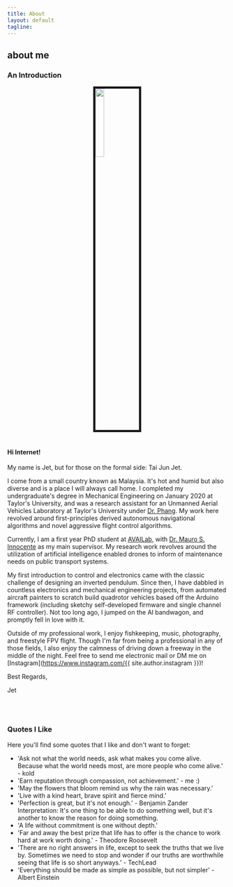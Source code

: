 ```yaml
---
title: About
layout: default
tagline:
---
```


<div>
  <h2 class="page-header-brief">about me</h2>
  <div class="line-sep"></div>
</div>

### An Introduction

<img src="{{ site.BASE_PATH }}/assets/img/myface2.jpg" width="20%" style="display:block;margin:0 auto;border-style:solid;border-width: 5px">
<br>

#### Hi Internet!

My name is Jet, but for those on the formal side: Tai Jun Jet.

I come from a small country known as Malaysia. It's hot and humid but also diverse and is a place I will always call home. I completed my undergraduate's degree in Mechanical Engineering on January 2020 at Taylor's University, and was a research assistant for an Unmanned Aerial Vehicles Laboratory at Taylor's University under [Dr. Phang](http://phangsweeking.com/). My work here revolved around first-principles derived autonomous navigational algorithms and novel aggressive flight control algorithms.


Currently, I am a first year PhD student at [AVAILab](https://availab.org/), with [Dr. Mauro S. Innocente](https://msinnocente.com/) as my main supervisor. My research work revolves around the utilization of artificial intelligence enabled drones to inform of maintenance needs on public transport systems.


My first introduction to control and electronics came with the classic challenge of designing an inverted pendulum. Since then, I have dabbled in countless electronics and mechanical engineering projects, from automated aircraft painters to scratch build quadrotor vehicles based off the Arduino framework (including sketchy self-developed firmware and single channel RF controller). Not too long ago, I jumped on the AI bandwagon, and promptly fell in love with it.


Outside of my professional work, I enjoy fishkeeping, music, photography, and freestyle FPV flight. Though I'm far from being a professional in any of those fields, I also enjoy the calmness of driving down a freeway in the middle of the night. Feel free to send me electronic mail or DM me on [Instagram](https://www.instagram.com/{{ site.author.instagram }})!

Best Regards,

Jet


<br><br>
### Quotes I Like

Here you'll find some quotes that I like and don't want to forget: 
- 'Ask not what the world needs, ask what makes you come alive. Because what the world needs most, are more people who come alive.' - kold
- 'Earn reputation through compassion, not achievement.' - me :)
- 'May the flowers that bloom remind us why the rain was necessary.'
- 'Live with a kind heart, brave spirit and fierce mind.'
- 'Perfection is great, but it's not enough.' - Benjamin Zander
   <br>
   Interpretation: It's one thing to be able to do something well, but it's another to know the reason for doing something.
- 'A life without commitment is one without depth.'
- 'Far and away the best prize that life has to offer is the chance to work hard at work worth doing.' - Theodore Roosevelt
- 'There are no right answers in life, except to seek the truths that we live by. Sometimes we need to stop and wonder if our truths are worthwhile seeing that life is so short anyways.' - TechLead
- 'Everything should be made as simple as possible, but not simpler' - Albert Einstein


